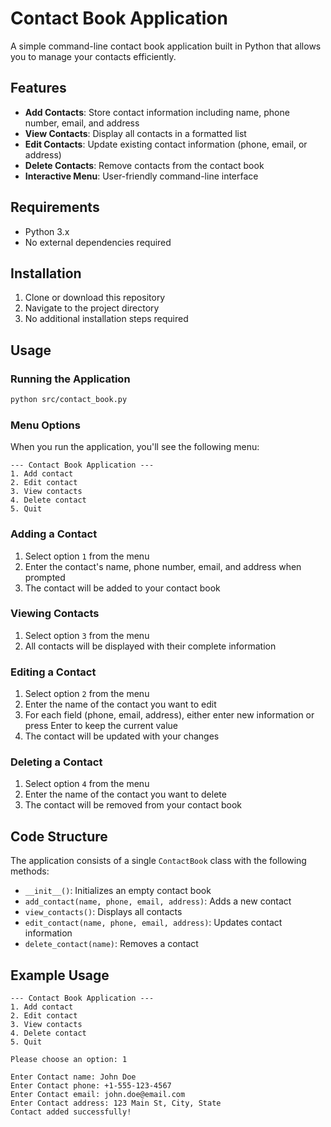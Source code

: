# Contact Book Application

A simple command-line contact book application built in Python that allows you to manage your contacts efficiently.

## Features

- **Add Contacts**: Store contact information including name, phone number, email, and address
- **View Contacts**: Display all contacts in a formatted list
- **Edit Contacts**: Update existing contact information (phone, email, or address)
- **Delete Contacts**: Remove contacts from the contact book
- **Interactive Menu**: User-friendly command-line interface

## Requirements

- Python 3.x
- No external dependencies required

## Installation

1. Clone or download this repository
2. Navigate to the project directory
3. No additional installation steps required

## Usage

### Running the Application

```bash
python src/contact_book.py
```

### Menu Options

When you run the application, you'll see the following menu:

```
--- Contact Book Application ---
1. Add contact
2. Edit contact
3. View contacts
4. Delete contact
5. Quit
```

### Adding a Contact

1. Select option `1` from the menu
2. Enter the contact's name, phone number, email, and address when prompted
3. The contact will be added to your contact book

### Viewing Contacts

1. Select option `3` from the menu
2. All contacts will be displayed with their complete information

### Editing a Contact

1. Select option `2` from the menu
2. Enter the name of the contact you want to edit
3. For each field (phone, email, address), either enter new information or press Enter to keep the current value
4. The contact will be updated with your changes

### Deleting a Contact

1. Select option `4` from the menu
2. Enter the name of the contact you want to delete
3. The contact will be removed from your contact book

## Code Structure

The application consists of a single `ContactBook` class with the following methods:

- `__init__()`: Initializes an empty contact book
- `add_contact(name, phone, email, address)`: Adds a new contact
- `view_contacts()`: Displays all contacts
- `edit_contact(name, phone, email, address)`: Updates contact information
- `delete_contact(name)`: Removes a contact

## Example Usage

```
--- Contact Book Application ---
1. Add contact
2. Edit contact
3. View contacts
4. Delete contact
5. Quit

Please choose an option: 1

Enter Contact name: John Doe
Enter Contact phone: +1-555-123-4567
Enter Contact email: john.doe@email.com
Enter Contact address: 123 Main St, City, State
Contact added successfully!
```